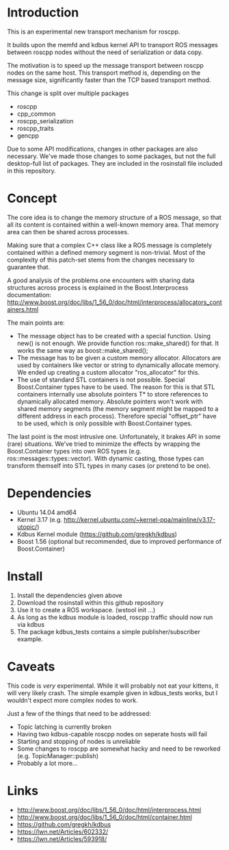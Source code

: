 Introduction
============

This is an experimental new transport mechanism for roscpp.

It builds upon the memfd and kdbus kernel API to transport
ROS messages between roscpp nodes without the need of
serialization or data copy.

The motivation is to speed up the message transport between roscpp nodes on the same host.
This transport method is, depending on the message size, significantly faster than the
TCP based transport method.

This change is split over multiple packages

* roscpp
* cpp_common
* roscpp_serialization
* roscpp_traits
* gencpp

Due to some API modifications, changes in other packages are also necessary. We've made those changes
to some packages, but not the full desktop-full list of packages. They are included in the rosinstall
file included in this repository.

Concept
=======

The core idea is to change the memory structure of a ROS message, so that all its content is contained
within a well-known memory area. That memory area can then be shared across processes.

Making sure that a complex C++ class like a ROS message is completely contained within a defined memory
segment is non-trivial. Most of the complexity of this patch-set stems from the changes necessary to
guarantee that.

A good analysis of the problems one encounters with sharing data structures across process is explained
in the Boost.Interprocess documentation: http://www.boost.org/doc/libs/1_56_0/doc/html/interprocess/allocators_containers.html

The main points are:
* The message object has to be created with a special function. Using new() is not enough. We provide
  function ros::make_shared<T>() for that. It works the same way as boost::make_shared<T>();
* The message has to be given a custom memory allocator. Allocators are used by containers like vector
  or string to dynamically allocate memory. We ended up creating a  custom allocator "ros_allocator"
  for this.
* The use of standard STL containers is not possible. Special Boost.Container types have to be used.
  The reason for this is that STL containers internally use absolute pointers T* to store references to
  dynamically allocated memory. Absolute pointers won't work with shared memory segments (the memory
  segment might be mapped to a different address in each process). Therefore special "offset_ptr" have
  to be used, which is only possible with Boost.Container types.

The last point is the most intrusive one. Unfortunately, it brakes API in some (rare) situations.
We've tried to minimize the effects by wrapping the Boost.Container types into own ROS types (e.g.
ros::messages::types::vector<T>). With dynamic casting, those types can transform themself into STL
types in many cases (or pretend to be one).

Dependencies
============

* Ubuntu 14.04 amd64
* Kernel 3.17 (e.g. http://kernel.ubuntu.com/~kernel-ppa/mainline/v3.17-utopic/)
* Kdbus Kernel module (https://github.com/gregkh/kdbus)
* Boost 1.56 (optional but recommended, due to improved performance of Boost.Container)

Install
=======

1. Install the dependencies given above
2. Download the rosinstall within this github repository
3. Use it to create a ROS workspace. (wstool init ...)
4. As long as the kdbus module is loaded, roscpp traffic should now run via kdbus
5. The package kdbus_tests contains a simple publisher/subscriber example.

Caveats
=======

This code is *very* experimental. While it will probably not eat your kittens, it will very likely
crash. The simple example given in kdbus_tests works, but I wouldn't expect more complex nodes to
work.

Just a few of the things that need to be addressed:

* Topic latching is currently broken
* Having two kdbus-capable roscpp nodes on seperate hosts will fail
* Starting and stopping of nodes is unreliable
* Some changes to roscpp are somewhat hacky and need to be reworked (e.g. TopicManager::publish)
* Probably a lot more...

Links
=====

* http://www.boost.org/doc/libs/1_56_0/doc/html/interprocess.html
* http://www.boost.org/doc/libs/1_56_0/doc/html/container.html
* https://github.com/gregkh/kdbus
* https://lwn.net/Articles/602332/
* https://lwn.net/Articles/593918/
